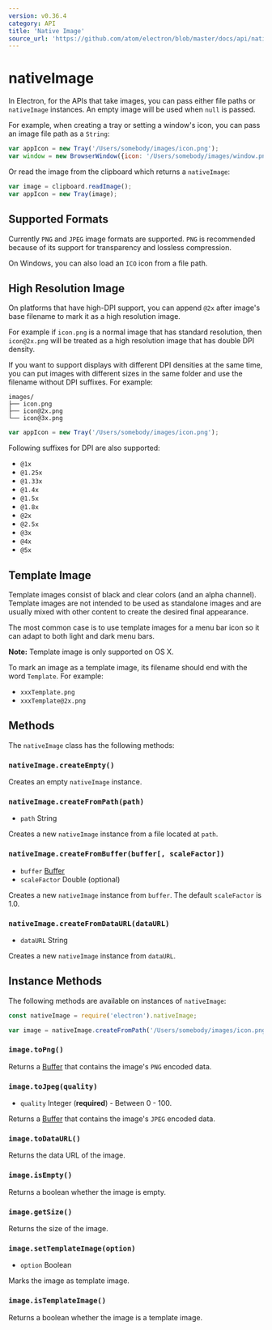 ```yaml
---
version: v0.36.4
category: API
title: 'Native Image'
source_url: 'https://github.com/atom/electron/blob/master/docs/api/native-image.md'
---
```


# nativeImage

In Electron, for the APIs that take images, you can pass either file paths or
`nativeImage` instances. An empty image will be used when `null` is passed.

For example, when creating a tray or setting a window's icon, you can pass an
image file path as a `String`:

```javascript
var appIcon = new Tray('/Users/somebody/images/icon.png');
var window = new BrowserWindow({icon: '/Users/somebody/images/window.png'});
```

Or read the image from the clipboard which returns a `nativeImage`:

```javascript
var image = clipboard.readImage();
var appIcon = new Tray(image);
```

## Supported Formats

Currently `PNG` and `JPEG` image formats are supported. `PNG` is recommended
because of its support for transparency and lossless compression.

On Windows, you can also load an `ICO` icon from a file path.

## High Resolution Image

On platforms that have high-DPI support, you can append `@2x` after image's
base filename to mark it as a high resolution image.

For example if `icon.png` is a normal image that has standard resolution, then
`icon@2x.png` will be treated as a high resolution image that has double DPI
density.

If you want to support displays with different DPI densities at the same time,
you can put images with different sizes in the same folder and use the filename
without DPI suffixes. For example:

```text
images/
├── icon.png
├── icon@2x.png
└── icon@3x.png
```


```javascript
var appIcon = new Tray('/Users/somebody/images/icon.png');
```

Following suffixes for DPI are also supported:

* `@1x`
* `@1.25x`
* `@1.33x`
* `@1.4x`
* `@1.5x`
* `@1.8x`
* `@2x`
* `@2.5x`
* `@3x`
* `@4x`
* `@5x`

## Template Image

Template images consist of black and clear colors (and an alpha channel).
Template images are not intended to be used as standalone images and are usually
mixed with other content to create the desired final appearance.

The most common case is to use template images for a menu bar icon so it can
adapt to both light and dark menu bars.

**Note:** Template image is only supported on OS X.

To mark an image as a template image, its filename should end with the word
`Template`. For example:

* `xxxTemplate.png`
* `xxxTemplate@2x.png`

## Methods

The `nativeImage` class has the following methods:

### `nativeImage.createEmpty()`

Creates an empty `nativeImage` instance.

### `nativeImage.createFromPath(path)`

* `path` String

Creates a new `nativeImage` instance from a file located at `path`.

### `nativeImage.createFromBuffer(buffer[, scaleFactor])`

* `buffer` [Buffer][buffer]
* `scaleFactor` Double (optional)

Creates a new `nativeImage` instance from `buffer`. The default `scaleFactor` is
1.0.

### `nativeImage.createFromDataURL(dataURL)`

* `dataURL` String

Creates a new `nativeImage` instance from `dataURL`.

## Instance Methods

The following methods are available on instances of `nativeImage`:

```javascript
const nativeImage = require('electron').nativeImage;

var image = nativeImage.createFromPath('/Users/somebody/images/icon.png');
```

### `image.toPng()`

Returns a [Buffer][buffer] that contains the image's `PNG` encoded data.

### `image.toJpeg(quality)`

* `quality` Integer (**required**) - Between 0 - 100.

Returns a [Buffer][buffer] that contains the image's `JPEG` encoded data.

### `image.toDataURL()`

Returns the data URL of the image.

### `image.isEmpty()`

Returns a boolean whether the image is empty.

### `image.getSize()`

Returns the size of the image.

[buffer]: https://nodejs.org/api/buffer.html#buffer_class_buffer

### `image.setTemplateImage(option)`

* `option` Boolean

Marks the image as template image.

### `image.isTemplateImage()`

Returns a boolean whether the image is a template image.
